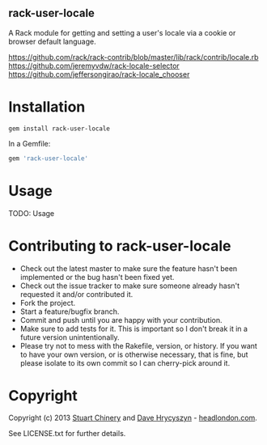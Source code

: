 rack-user-locale
----------------

A Rack module for getting and setting a user's locale via a cookie or browser default language.

https://github.com/rack/rack-contrib/blob/master/lib/rack/contrib/locale.rb
https://github.com/jeremyvdw/rack-locale-selector
https://github.com/jeffersongirao/rack-locale_chooser

Installation
============

```
gem install rack-user-locale
```

In a Gemfile:

```ruby
gem 'rack-user-locale'
```

Usage
=====

TODO: Usage

Contributing to rack-user-locale
=======================

* Check out the latest master to make sure the feature hasn't been implemented or the bug hasn't been fixed yet.
* Check out the issue tracker to make sure someone already hasn't requested it and/or contributed it.
* Fork the project.
* Start a feature/bugfix branch.
* Commit and push until you are happy with your contribution.
* Make sure to add tests for it. This is important so I don't break it in a future version unintentionally.
* Please try not to mess with the Rakefile, version, or history. If you want to have your own version, or is otherwise necessary, that is fine, but please isolate to its own commit so I can cherry-pick around it.

Copyright
=========

Copyright (c) 2013 [Stuart Chinery](http://www.headlondon.com/who-we-are#stuart-chinery) and [Dave Hrycyszyn](http://www.headlondon.com/who-we-are#david-hrycyszyn) - [headlondon.com](http://www.headlondon.com).

See LICENSE.txt for further details.
